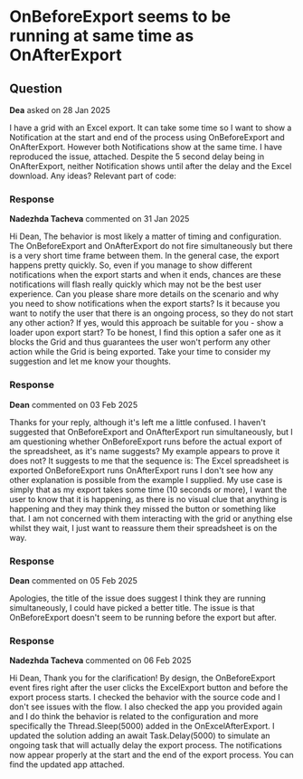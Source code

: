 # OnBeforeExport seems to be running at same time as OnAfterExport

## Question

**Dea** asked on 28 Jan 2025

I have a grid with an Excel export. It can take some time so I want to show a Notification at the start and end of the process using OnBeforeExport and OnAfterExport. However both Notifications show at the same time. I have reproduced the issue, attached. Despite the 5 second delay being in OnAfterExport, neither Notification shows until after the delay and the Excel download. Any ideas? Relevant part of code:

### Response

**Nadezhda Tacheva** commented on 31 Jan 2025

Hi Dean, The behavior is most likely a matter of timing and configuration. The OnBeforeExport and OnAfterExport do not fire simultaneously but there is a very short time frame between them. In the general case, the export happens pretty quickly. So, even if you manage to show different notifications when the export starts and when it ends, chances are these notifications will flash really quickly which may not be the best user experience. Can you please share more details on the scenario and why you need to show notifications when the export starts? Is it because you want to notify the user that there is an ongoing process, so they do not start any other action? If yes, would this approach be suitable for you - show a loader upon export start? To be honest, I find this option a safer one as it blocks the Grid and thus guarantees the user won't perform any other action while the Grid is being exported. Take your time to consider my suggestion and let me know your thoughts.

### Response

**Dean** commented on 03 Feb 2025

Thanks for your reply, although it's left me a little confused. I haven't suggested that OnBeforeExport and OnAfterExport run simultaneously, but I am questioning whether OnBeforeExport runs before the actual export of the spreadsheet, as it's name suggests? My example appears to prove it does not? It suggests to me that the sequence is: The Excel spreadsheet is exported OnBeforeExport runs OnAfterExport runs I don't see how any other explanation is possible from the example I supplied. My use case is simply that as my export takes some time (10 seconds or more), I want the user to know that it is happening, as there is no visual clue that anything is happening and they may think they missed the button or something like that. I am not concerned with them interacting with the grid or anything else whilst they wait, I just want to reassure them their spreadsheet is on the way.

### Response

**Dean** commented on 05 Feb 2025

Apologies, the title of the issue does suggest I think they are running simultaneously, I could have picked a better title. The issue is that OnBeforeExport doesn't seem to be running before the export but after.

### Response

**Nadezhda Tacheva** commented on 06 Feb 2025

Hi Dean, Thank you for the clarification! By design, the OnBeforeExport event fires right after the user clicks the ExcelExport button and before the export process starts. I checked the behavior with the source code and I don't see issues with the flow. I also checked the app you provided again and I do think the behavior is related to the configuration and more specifically the Thread.Sleep(5000) added in the OnExcelAfterExport. I updated the solution adding an await Task.Delay(5000) to simulate an ongoing task that will actually delay the export process. The notifications now appear properly at the start and the end of the export process. You can find the updated app attached.
